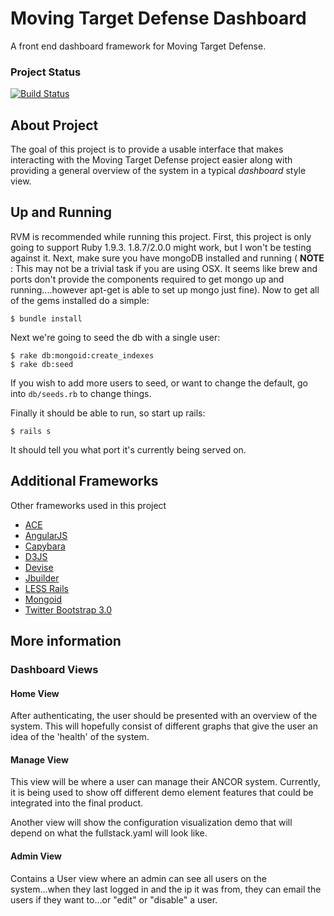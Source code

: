# Moving Target Defense Dashboard

A front end dashboard framework for Moving Target Defense.

### Project Status

[![Build Status](https://travis-ci.org/briancain/mtd-dashboard.png?branch=master)](https://travis-ci.org/briancain/mtd-dashboard)

## About Project

The goal of this project is to provide a usable interface that makes interacting with the Moving Target Defense project easier along with providing a general overview of the system in a typical _dashboard_ style view.

## Up and Running

RVM is recommended while running this project. First, this project is only going to support Ruby 1.9.3. 1.8.7/2.0.0 might work, but I won't be testing against it. Next, make sure you have mongoDB installed and running ( __NOTE__ : This may not be a trivial task if you are using OSX. It seems like brew and ports don't provide the components required to get mongo up and running....however apt-get is able to set up mongo just fine). Now to get all of the gems installed do a simple:

    $ bundle install

Next we're going to seed the db with a single user:

    $ rake db:mongoid:create_indexes
    $ rake db:seed

If you wish to add more users to seed, or want to change the default, go into `db/seeds.rb` to change things.

Finally it should be able to run, so start up rails:

    $ rails s

It should tell you what port it's currently being served on.

## Additional Frameworks

Other frameworks used in this project

- [ACE](http://ace.c9.io/)
- [AngularJS](http://www.angularjs.org/)
- [Capybara](https://github.com/jnicklas/capybara)
- [D3JS](http://d3js.org/)
- [Devise](https://github.com/plataformatec/devise)
- [Jbuilder](https://github.com/rails/jbuilder)
- [LESS Rails](https://rubygems.org/gems/less-rails)
- [Mongoid](http://mongoid.org/en/mongoid/index.html)
- [Twitter Bootstrap 3.0](http://getbootstrap.com/)

## More information

### Dashboard Views

#### Home View

After authenticating, the user should be presented with an overview of the system. This will hopefully consist of different graphs that give the user an idea of the 'health' of the system.

#### Manage View

This view will be where a user can manage their ANCOR system. Currently, it is being used to show off different demo element features that could be integrated into the final product.

Another view will show the configuration visualization demo that will depend on what the fullstack.yaml will look like.

#### Admin View

Contains a User view where an admin can see all users on the system...when they last logged in and the ip it was from, they can email the users if they want to...or "edit" or "disable" a user.
